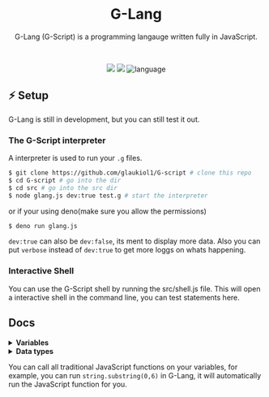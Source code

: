 <div align="center">
  <h1>G-Lang</h1>
  <p>G-Lang (G-Script) is a programming langauge written fully in JavaScript. </p>
  <br>
  <p align="center">
    <img src="https://img.shields.io/badge/license-MIT-orange.svg"/>
    <img src="https://img.shields.io/badge/PRs-welcome-brightgreen.svg">
    <img alt="language" src="https://img.shields.io/badge/language-Javascript-purple.svg">
  </p>
</div>


## :zap: Setup

G-Lang is still in development, but you can still test it out.

### The G-Script interpreter

A interpreter is used to run your `.g` files.

```sh
$ git clone https://github.com/glaukiol1/G-script # clone this repo
$ cd G-script # go into the dir
$ cd src # go into the src dir
$ node glang.js dev:true test.g # start the interpreter
```

or if your using deno(make sure you allow the permissions)
```sh
$ deno run glang.js
```

`dev:true` can also be `dev:false`, its ment to display more data. Also you can put `verbose` instead of `dev:true` to get more loggs on whats happening.


### Interactive Shell

You can use the G-Script shell by running the src/shell.js file. This will open a interactive shell in the command line, you can test statements here.

## Docs

<details>
  <summary><b>Variables</b></summary>
  <br>
  
  A variable is a method of storage, you can store data in a variable, and later access it. There are two types of variables, *constant* ones and *non-constant* ones.
  
  - Constant Variables are variables that cant be changed, after they are defined their value will stay the same, and never change.
  - Non-constant Varivales on the other hand, they can be redefined at any time!
  
  Variables are assigned to a _data type_, which you can find in the section below.
  ```js
  var hello = "Hello!" // This is a Non-constant variable
  const hello = "Hello!" // This is a constant variable
  ```
  
  You can access the variables by the variable name, like so, `hello`.
  
  To redefine a variable, run,
  ```js
  var hello = "Hello 2!"
  ```
  
</details>

<details>
  <summary><b>Data types</b></summary>
  <br>
  
  These are the currently supported data types in G-Lang;
  
  - Int (Number)
  - Str (String)
  - Bool (Boolean) `true` `false`
  - Obj (Object) `{"Test": "hello!"}`
  
</details>

You can call all traditional JavaScript functions on your variables, for example, you can run `string.substring(0,6)` in G-Lang, it will automatically run the JavaScript function for you.
